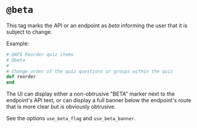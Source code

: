 # `@beta`

This tag marks the API or an endpoint as *beta* informing the user that it is subject to change.

Example:

```ruby
# @API Reorder quiz items
# @beta
#
# Change order of the quiz questions or groups within the quiz
def reorder
end
```

The UI can display either a non-obtrusive "BETA" marker next to the endpoint's API text, or can display a full banner below the endpoint's route that is more clear but is obviously obtrusive.

See the options `use_beta_flag` and `use_beta_banner`.